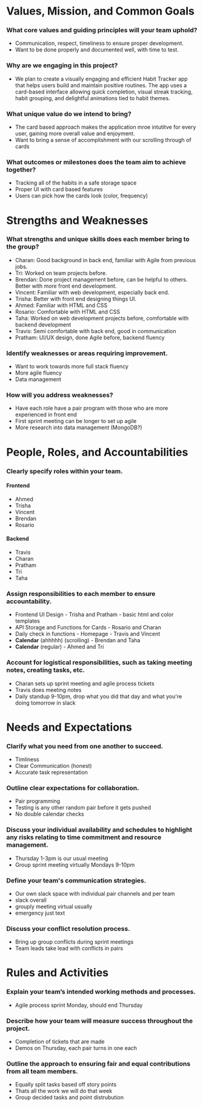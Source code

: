 # Values, Mission, and Common Goals 
### What core values and guiding principles will your team uphold?
 - Communication, respect, timeliness to ensure proper development.
 - Want to be done properly and documented well, with time to test.
### Why are we engaging in this project?
 - We plan to create a visually engaging and efficient Habit Tracker app that helps users build and maintain positive routines. The app uses a card-based interface allowing quick completion, visual streak tracking, habit grouping, and delightful animations tied to habit themes.
### What unique value do we intend to bring?
 - The card based approach makes the application mroe intutitve for every user, gaining more overall value and enjoyment.
 - Want to bring a sense of accomplishment with our scrolling through of cards
### What outcomes or milestones does the team aim to achieve together?
 - Tracking all of the habits in a safe storage space
 - Proper UI with card based features
 - Users can pick how the cards look (color, frequency)

# Strengths and Weaknesses
### What strengths and unique skills does each member bring to the group?
 - Charan: Good background in back end, familiar with Agile from previous jobs.
 - Tri: Worked on team projects before.
 - Brendan: Done project management before, can be helpful to others. Better with more front end development.
 - Vincent: Familiar with web development, especially back end.
 - Trisha: Better with front end designing things UI.
 - Ahmed: Familiar with HTML and CSS
 - Rosario: Comfortable with HTML and CSS
 - Taha: Worked on web development projects before, comfortable with backend development
 - Travis: Semi comfortable with back end, good in communication
 - Pratham: UI/UX design, done Agile before, backend fluency
### Identify weaknesses or areas requiring improvement.
 - Want to work towards more full stack fluency
 - More agile fluency
 - Data management
### How will you address weaknesses?
 - Have each role have a pair program with those who are more experienced in front end
 - First sprint meeting can be longer to set up agile
 - More research into data management (MongoDB?)


# People, Roles, and Accountabilities
### Clearly specify roles within your team.
#### Frontend
 - Ahmed
 - Trisha
 - Vincent
 - Brendan
 - Rosario
#### Backend
 - Travis
 - Charan
 - Pratham
 - Tri
 - Taha
### Assign responsibilities to each member to ensure accountability.
 - Frontend UI Design - Trisha and Pratham - basic html and color templates
 - API Storage and Functions for Cards - Rosario and Charan
 - Daily check in functions - Homepage - Travis and Vincent
 - **Calendar** (ahhhhh) (scrolling) - Brendan and Taha
 - **Calendar** (regular) - Ahmed and Tri
### Account for logistical responsibilities, such as taking meeting notes, creating tasks, etc.
 - Charan sets up sprint meeting and agile process tickets
 - Travis does meeting notes
 - Daily standup 9-10pm, drop what you did that day and what you're doing tomorrow in slack

# Needs and Expectations
### Clarify what you need from one another to succeed.
 - Timliness
 - Clear Communication (honest)
 - Accurate task representation
### Outline clear expectations for collaboration.
 - Pair programming
 - Testing is any other random pair before it gets pushed
 - No double calendar checks
### Discuss your individual availability and schedules to highlight any risks relating to time commitment and resource management.
 - Thursday 1-3pm is our usual meeting
 - Group sprint meeting virtually Mondays 9-10pm
### Define your team's communication strategies.
 - Our own slack space with individual pair channels and per team
 - slack overall
 - grouply meeting virtual usually
 - emergency just text
### Discuss your conflict resolution process.
 - Bring up group conflicts during sprint meetings
 - Team leads take lead with conflicts in pairs
   
# Rules and Activities
### Explain your team’s intended working methods and processes.
 - Agile process sprint Monday, should end Thursday
### Describe how your team will measure success throughout the project.
 - Completion of tickets that are made
 - Demos on Thursday, each pair turns in one each
### Outline the approach to ensuring fair and equal contributions from all team members.
 - Equally split tasks based off story points
 - Thats all the work we will do that week
 - Group decided tasks and point distrubution




